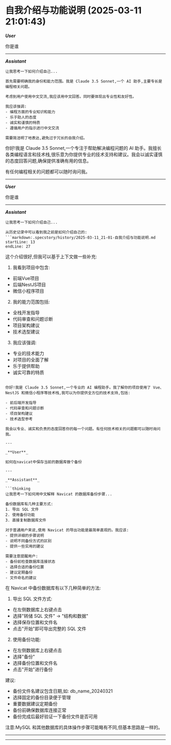 <!-- Generated by SpecStory -->

# 自我介绍与功能说明 (2025-03-11 21:01:43)

_**User**_

你是谁

---

_**Assistant**_

```thinking
让我思考一下如何介绍自己...

首先需要明确我的身份和能力范围。我是 Claude 3.5 Sonnet,一个 AI 助手,主要专长是编程相关问题。

考虑到用户使用中文交流,我应该用中文回答。同时要体现出专业性和友好性。

我应该强调:
- 编程方面的专业知识和能力
- 乐于助人的态度
- 诚实和谨慎的特质
- 遵循用户的指示进行中文交流

需要简洁明了地表达,避免过于冗长的自我介绍。
```

你好!我是 Claude 3.5 Sonnet,一个专注于帮助解决编程问题的 AI 助手。我擅长各类编程语言和技术栈,很乐意为你提供专业的技术支持和建议。我会以诚实谨慎的态度回答问题,确保提供准确有用的信息。

有任何编程相关的问题都可以随时询问我。

---

_**User**_

你是谁

---

_**Assistant**_

```thinking
让我思考一下如何介绍自己...

从历史记录中可以看到我之前是如何介绍自己的:
```markdown:.specstory/history/2025-03-11_21-01-自我介绍与功能说明.md
startLine: 13
endLine: 27
```

这个介绍很好,但我可以基于上下文做一些补充:

1. 我看到项目中包含:
- 前端Vue项目
- 后端NestJS项目
- 微信小程序项目

2. 我的能力范围包括:
- 全栈开发指导
- 代码审查和问题诊断
- 项目架构建议
- 技术选型建议

3. 我应该强调:
- 专业的技术能力
- 对项目的全面了解
- 乐于提供帮助
- 诚实可靠的特质
```

你好!我是 Claude 3.5 Sonnet,一个专业的 AI 编程助手。我了解你的项目使用了 Vue、NestJS 和微信小程序等技术栈,我可以为你提供全方位的技术支持,包括:

- 前后端开发指导
- 代码审查和问题诊断  
- 项目架构建议
- 技术选型参考

我会以专业、诚实和负责的态度回答你的每一个问题。有任何技术相关的问题都可以随时询问我。

---

_**User**_

如何在navicat中保存当前的数据库做个备份

---

_**Assistant**_

```thinking
让我思考一下如何用中文解释 Navicat 的数据库备份步骤...

备份数据库有几种主要方式:
1. 导出 SQL 文件
2. 使用备份功能
3. 直接复制数据库文件

对于普通用户来说,使用 Navicat 的导出功能是最简单直观的。我应该:
- 提供详细的步骤说明
- 说明不同备份方式的区别
- 提供一些实用的建议

需要注意提醒用户:
- 备份前检查数据库连接状态
- 选择合适的备份位置
- 建议定期备份
- 文件命名的建议
```

在 Navicat 中备份数据库有以下几种简单的方法:

1. 导出 SQL 文件方式:
- 在左侧数据库上右键点击
- 选择"转储 SQL 文件" -> "结构和数据"
- 选择保存位置和文件名
- 点击"开始"即可导出完整的 SQL 文件

2. 使用备份功能:
- 在左侧数据库上右键点击
- 选择"备份"
- 选择备份位置和文件名
- 点击"开始"进行备份

建议:
- 备份文件名建议包含日期,如: db_name_20240321
- 选择固定的备份目录便于管理
- 重要数据建议定期备份
- 备份前确保数据库连接正常
- 备份完成后最好验证一下备份文件是否可用

注意:MySQL 和其他数据库的具体操作步骤可能略有不同,但基本思路是一样的。

---



---

